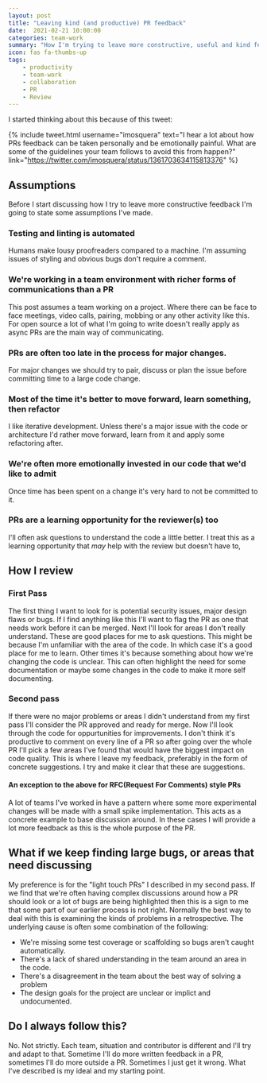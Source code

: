 ```yaml
---
layout: post
title: "Leaving kind (and productive) PR feedback"
date:  2021-02-21 10:00:00
categories: team-work
summary: "How I'm trying to leave more constructive, useful and kind feedback"
icon: fas fa-thumbs-up
tags:
    - productivity
    - team-work
    - collaboration
    - PR
    - Review
---
```


I started thinking about this because of this tweet:

{% include tweet.html 
    username="imosquera" 
    text="I hear a lot about how PRs feedback can be taken personally  and be emotionally painful. What are some of the guidelines your team follows to avoid this from happen?" 
    link="https://twitter.com/imosquera/status/1361703634115813376" 
%}

## Assumptions
Before I start discussing how I try to leave more constructive feedback I'm going to state some assumptions I've made.

### Testing and linting is automated
Humans make lousy proofreaders compared to a machine. I'm assuming issues of styling and obvious bugs don't require a comment.

### We're working in a team environment with richer forms of communications than a PR
This post assumes a team working on a project. Where there can be face to face meetings, video calls, pairing, mobbing
or any other activity like this. For open source a lot of what I'm going to write doesn't really apply as async PRs are the main way of communicating.

### PRs are often too late in the process for major changes.
For major changes we should try to pair, discuss or plan the issue before committing time to a large code change.

### Most of the time it's better to move forward, learn something, then refactor
I like iterative development. Unless there's a major issue with the code or architecture I'd rather move forward, learn from it and apply 
some refactoring after.

### We're often more emotionally invested in our code that we'd like to admit
Once time has been spent on a change it's very hard to not be committed to it.

### PRs are a learning opportunity for the reviewer(s) too
I'll often ask questions to understand the code a little better. I treat this as a learning opportunity that *may* help with the review but
doesn't have to,

## How I review

### First Pass
The first thing I want to look for is potential security issues, major design flaws or bugs. If I find anything like this I'll want to flag the PR as one that needs work before it can be merged. Next I'll look for areas I don't really understand. These are good places for me to ask questions. This might be because I'm unfamiliar with the area of the code. In which case it's a good place for me to learn. Other times it's because something about how we're changing the code is unclear. This can often highlight the need for some documentation or maybe some changes in the code to make it more self documenting. 

### Second pass
If there were no major problems or areas I didn't understand from my first pass I'll consider the PR approved and ready for merge. Now I'll look through the code for oppurtunities for improvements. I don't think it's productive to comment on every line of a PR so after going over the whole PR I'll pick a few areas I've found that would have the biggest impact on code quality. This is where I leave my feedback, preferably in the form of concrete suggestions. I try and make it clear that these are suggestions.

#### An exception to the above for RFC(Request For Comments) style PRs
A lot of teams I've worked in have a pattern where some more experimental changes will be made with a small spike implementation. This acts as a concrete example to base discussion around. In these cases I will provide a lot more feedback as this is the whole purpose of the PR.

## What if we keep finding large bugs, or areas that need discussing
My preference is for the "light touch PRs" I described in my second pass. If we find that we're often having complex discussions around how a PR should look or a lot of bugs are being highlighted then this is a sign to me that some part of our earlier process is not right. Normally the best way to deal with this is examining the kinds of problems in a retrospective. The underlying cause is often some combination of the following:

  * We're missing some test coverage or scaffolding so bugs aren't caught automatically.
  * There's a lack of shared understanding in the team around an area in the code.
  * There's a disagreement in the team about the best way of solving a problem
  * The design goals for the project are unclear or implict and undocumented.

## Do I always follow this?

No. Not strictly. Each team, situation and contributor is different and I'll try and adapt to that. Sometime I'll do more written feedback in a PR, sometimes I'll do more outside a PR. Sometimes I just get it wrong. What I've described is my ideal and my starting point.

